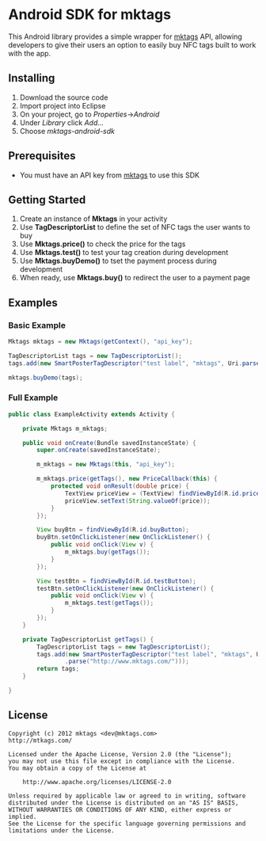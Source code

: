 # Android SDK for mktags

This Android library provides a simple wrapper for [mktags](http://www.mktags.com/) API, allowing developers to give their users an option to easily buy NFC tags built to work with the app.

## Installing

1. Download the source code
2. Import project into Eclipse
3. On your project, go to *Properties*->*Android*
4. Under *Library* click *Add...*
5. Choose *mktags-android-sdk*

## Prerequisites

* You must have an API key from [mktags](http://www.mktags.com/) to use this SDK

## Getting Started

1. Create an instance of **Mktags** in your activity
2. Use **TagDescriptorList** to define the set of NFC tags the user wants to buy
3. Use **Mktags.price()** to check the price for the tags
4. Use **Mktags.test()** to test your tag creation during development
5. Use **Mktags.buyDemo()** to tset the payment process during development 
6. When ready, use **Mktags.buy()** to redirect the user to a payment page

## Examples

### Basic Example

```java
Mktags mktags = new Mktags(getContext(), "api_key");

TagDescriptorList tags = new TagDescriptorList();
tags.add(new SmartPosterTagDescriptor("test label", "mktags", Uri.parse("http://www.mktags.com/")));

mktags.buyDemo(tags);
```

### Full Example

```java
public class ExampleActivity extends Activity {

	private Mktags m_mktags;

	public void onCreate(Bundle savedInstanceState) {
		super.onCreate(savedInstanceState);

		m_mktags = new Mktags(this, "api_key");

		m_mktags.price(getTags(), new PriceCallback(this) {
			protected void onResult(double price) {
				TextView priceView = (TextView) findViewById(R.id.price);
				priceView.setText(String.valueOf(price));
			}
		});

		View buyBtn = findViewById(R.id.buyButton);
		buyBtn.setOnClickListener(new OnClickListener() {
			public void onClick(View v) {
				m_mktags.buy(getTags());
			}
		});

		View testBtn = findViewById(R.id.testButton);
		testBtn.setOnClickListener(new OnClickListener() {
			public void onClick(View v) {
				m_mktags.test(getTags());
			}
		});
	}

	private TagDescriptorList getTags() {
		TagDescriptorList tags = new TagDescriptorList();
		tags.add(new SmartPosterTagDescriptor("test label", "mktags", Uri
				.parse("http://www.mktags.com/")));
		return tags;
	}

}
```

## License

    Copyright (c) 2012 mktags <dev@mktags.com>
    http://mtkags.com/
    
    Licensed under the Apache License, Version 2.0 (the "License");
    you may not use this file except in compliance with the License.
    You may obtain a copy of the License at
    
        http://www.apache.org/licenses/LICENSE-2.0
    
    Unless required by applicable law or agreed to in writing, software
    distributed under the License is distributed on an "AS IS" BASIS,
    WITHOUT WARRANTIES OR CONDITIONS OF ANY KIND, either express or implied.
    See the License for the specific language governing permissions and
    limitations under the License.